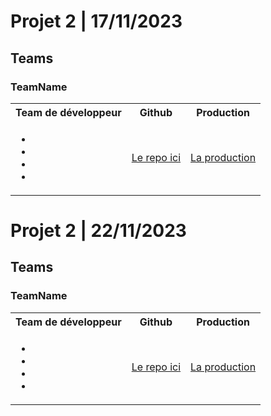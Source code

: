 # Projet 2 | 17/11/2023

## Teams

### TeamName

<table>
    <tr>
        <th>Team de développeur</th>
        <th>Github</th>
        <th>Production</th>
    </tr>
    <tr>
        <td>
            <ul>
                <li></li>
                <li></li>
                <li></li>
                <li></li>
            </ul>
        </td>
        <td>
            <a href="">Le repo ici</a>
        </td>
        <td>
            <a href="">La production</a>
        </td>
    </tr>
</table>

# Projet 2 | 22/11/2023

## Teams

### TeamName

<table>
    <tr>
        <th>Team de développeur</th>
        <th>Github</th>
        <th>Production</th>
    </tr>
    <tr>
        <td>
            <ul>
                <li></li>
                <li></li>
                <li></li>
                <li></li>
            </ul>
        </td>
        <td>
            <a href="">Le repo ici</a>
        </td>
        <td>
            <a href="">La production</a>
        </td>
    </tr>
</table>
